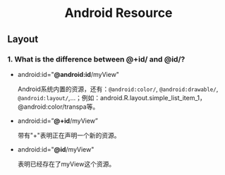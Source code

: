 <h1 align="center">Android Resource</h1>

## Layout

### 1. What is the difference between @+id/ and @id/?

- android:id="**@android:id**/myView"

   Android系统内置的资源，还有：`@android:color/`, `@android:drawable/`, `@android:layout/`,…；例如：android.R.layout.simple_list_item_1，@android:color/transpa等。

- android:id=”**@+id**/myView”

   带有"+"表明正在声明一个新的资源。

- android:id="**@id**/myView"

   表明已经存在了myView这个资源。

